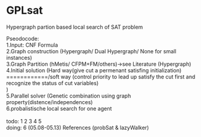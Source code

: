 # GPLsat
Hypergraph partion based local search of SAT problem <br />

Pseodocode:<br />
1.Input: CNF Formula<br />
2.Graph construction (Hypergraph/ Dual Hypergraph/ None for small instances)<br />
3.Graph Partition (hMetis/ CFPM+FM/others)->see Literature (Hypergraph)<br />
4.Initial solution (Hard way(give cut a permenant satisfing initialization) <br />
============/soft way (control priority to lead up satisfy the cut first and recognize the status of cut variables)<br/>
                    )<br />
5.Parallel solver (Genetic combination using graph property(distence/independences)<br />
6.probalistische local search for one agent<br />
<br />
todo: 1 2 3 4 5<br /> 
doing: 6 (05.08-05.13) References (probSat & lazyWalker)<br />
